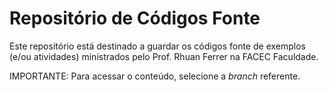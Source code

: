# Repositório de Códigos Fonte

Este repositório está destinado a guardar os códigos fonte de exemplos (e/ou atividades) ministrados pelo Prof. Rhuan Ferrer na FACEC Faculdade.

IMPORTANTE: Para acessar o conteúdo, selecione a _branch_ referente.
